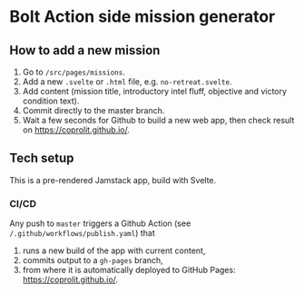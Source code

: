 # Bolt Action side mission generator

## How to add a new mission

1. Go to `/src/pages/missions`.
2. Add a new `.svelte` or `.html` file, e.g. `no-retreat.svelte`.
3. Add content (mission title, introductory intel fluff, objective and victory condition text).
4. Commit directly to the master branch.
5. Wait a few seconds for Github to build a new web app, then check result on https://coprolit.github.io/. 

## Tech setup

This is a pre-rendered Jamstack app, build with Svelte.

### CI/CD
Any push to `master` triggers a Github Action (see `/.github/workflows/publish.yaml`) that
1. runs a new build of the app with current content,
2. commits output to a `gh-pages` branch,
3. from where it is automatically deployed to GitHub Pages: https://coprolit.github.io/.
